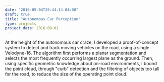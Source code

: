 ```yaml
---
date: "2016-09-04T20:44:14-04:00"
draft: true
title: "Autonomous Car Perception"
type: projects
project_date: 2016-08-01
---
```


At the height of the autonomous car craze, I developed a proof-of-concept system to detect and track moving vehicles on the road, using a single Velodyne-16. The algorithm first performs a planar segmentation and selects the most frequently occurring largest plane as the ground. Then, using specific geometric knowledge about on-road environments, I bound the point cloud, through "curb" detection and the filtering of objects too tall for the road, to reduce the size of the operating point cloud.

